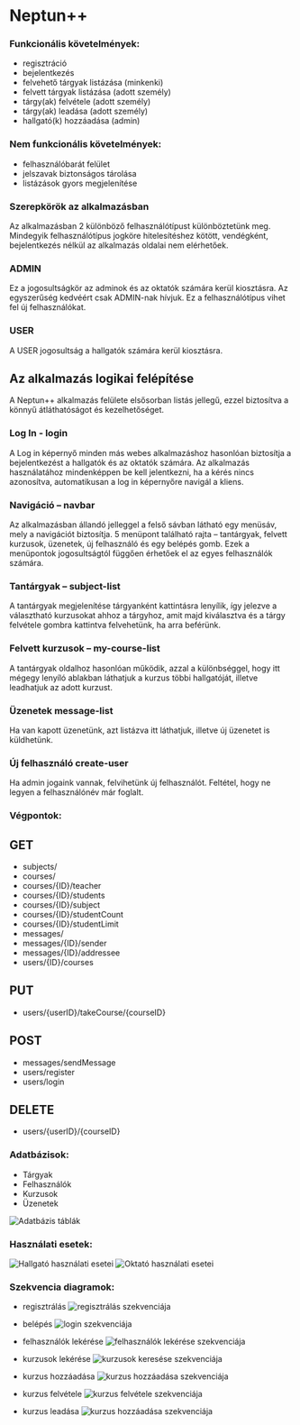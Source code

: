 # Neptun++

### Funkcionális követelmények:
* regisztráció
* bejelentkezés
* felvehető tárgyak listázása (minkenki)
* felvett tárgyak listázása (adott személy)
* tárgy(ak) felvétele (adott személy)
* tárgy(ak) leadása (adott személy)
* hallgató(k) hozzáadása (admin)

### Nem funkcionális követelmények:
* felhasználóbarát felület
* jelszavak biztonságos tárolása
* listázások gyors megjelenítése


### Szerepkörök az alkalmazásban

Az alkalmazásban 2 különböző felhasználótípust különböztetünk meg. Mindegyik felhasználótípus jogköre hitelesítéshez kötött, vendégként, bejelentkezés nélkül az alkalmazás oldalai nem elérhetőek.

### ADMIN

Ez a jogosultságkör az adminok és az oktatók számára kerül kiosztásra. Az egyszerűség kedvéért csak ADMIN-nak hívjuk. Ez a felhasználótípus vihet fel új felhasználókat.

### USER

A USER jogosultság a hallgatók számára kerül kiosztásra.

## Az alkalmazás logikai felépítése

A Neptun++ alkalmazás felülete elsősorban listás jellegű, ezzel biztosítva a könnyű átláthatóságot és kezelhetőséget.

### Log In - login

A Log in képernyő minden más webes alkalmazáshoz hasonlóan biztosítja a bejelentkezést a hallgatók és az oktatók számára. Az alkalmazás használatához mindenképpen be kell jelentkezni, ha a kérés nincs azonosítva, automatikusan a log in képernyőre navigál a kliens.

### Navigáció – navbar

Az alkalmazásban állandó jelleggel a felső sávban látható egy menüsáv, mely a navigációt biztosítja.  5 menüpont található rajta – tantárgyak, felvett kurzusok, üzenetek,  új felhasználó és egy belépés gomb. Ezek a menüpontok jogosultságtól függően érhetőek el az egyes felhasználók számára. 

### Tantárgyak – subject-list

A tantárgyak megjelenítése tárgyanként kattintásra lenyílik, így jelezve a választható kurzusokat ahhoz a tárgyhoz, amit majd kiválasztva és a tárgy felvétele gombra kattintva felvehetünk, ha arra beférünk.

### Felvett kurzusok – my-course-list

A tantárgyak oldalhoz hasonlóan működik, azzal a különbséggel, hogy itt mégegy lenyíló ablakban láthatjuk a kurzus többi hallgatóját, illetve leadhatjuk az adott kurzust.

### Üzenetek  message-list

Ha van kapott üzenetünk, azt listázva itt láthatjuk, illetve új üzenetet is küldhetünk.

### Új felhasználó  create-user

Ha admin jogaink vannak, felvihetünk új felhasználót. Feltétel, hogy ne legyen a felhasználónév már foglalt.



### Végpontok:

## GET 
* subjects/
* courses/
* courses/{ID}/teacher
* courses/{ID}/students
* courses/{ID}/subject
* courses/{ID}/studentCount
* courses/{ID}/studentLimit
* messages/
* messages/{ID}/sender
* messages/{ID}/addressee
* users/{ID}/courses


## PUT
* users/{userID}/takeCourse/{courseID}


## POST
* messages/sendMessage
* users/register
* users/login


## DELETE
* users/{userID}/{courseID}



### Adatbázisok:
* Tárgyak
* Felhasználók
* Kurzusok
* Üzenetek



![Adatbázis táblák](docs/img/Classdiagram1.png)


### Használati esetek:
![Hallgató használati esetei](docs/img/Usecasediagram1.png)
![Oktató használati esetei](docs/img/Usecasediagram2.png)

### Szekvencia diagramok:

* regisztrálás
![regisztrálás szekvenciája](docs/img/register.png)

* belépés
![login szekvenciája](docs/img/login.png)

* felhasználók lekérése
![felhasználók lekérése szekvenciája](docs/img/getAll.png)

* kurzusok lekérése
![kurzusok keresése szekvenciája](docs/img/courses.png)

* kurzus hozzáadása
![kurzus hozzáadása szekvenciája](docs/img/addCourse.png)

* kurzus felvétele
![kurzus felvétele szekvenciája](docs/img/takeCourse.png)

* kurzus leadása
![kurzus hozzáadása szekvenciája](docs/img/leaveCourse.png)


